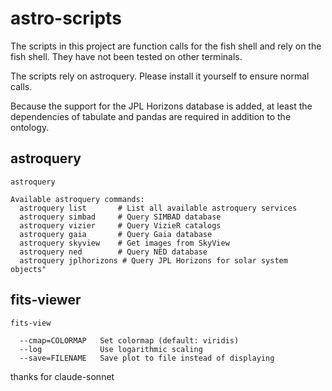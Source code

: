 # astro-scripts

The scripts in this project are function calls for the fish shell and rely on the fish shell. They have not been tested on other terminals.

The scripts rely on astroquery. Please install it yourself to ensure normal calls.

Because the support for the JPL Horizons database is added, at least the dependencies of tabulate and pandas are required in addition to the ontology.

## astroquery

``` fish
astroquery

Available astroquery commands:
  astroquery list       # List all available astroquery services
  astroquery simbad     # Query SIMBAD database
  astroquery vizier     # Query VizieR catalogs
  astroquery gaia       # Query Gaia database
  astroquery skyview    # Get images from SkyView
  astroquery ned        # Query NED database
  astroquery jplhorizons # Query JPL Horizons for solar system objects"
```

## fits-viewer

```fish
fits-view

  --cmap=COLORMAP   Set colormap (default: viridis)
  --log             Use logarithmic scaling
  --save=FILENAME   Save plot to file instead of displaying
```

thanks for claude-sonnet

